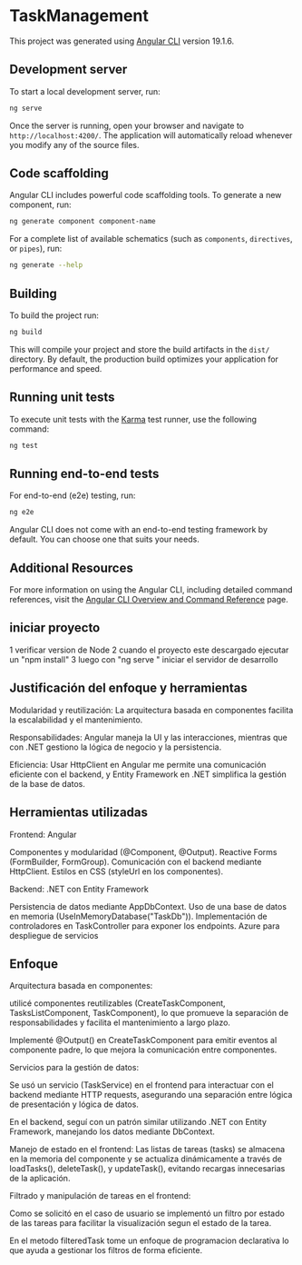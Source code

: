 # TaskManagement

This project was generated using [Angular CLI](https://github.com/angular/angular-cli) version 19.1.6.

## Development server

To start a local development server, run:

```bash
ng serve
```

Once the server is running, open your browser and navigate to `http://localhost:4200/`. The application will automatically reload whenever you modify any of the source files.

## Code scaffolding

Angular CLI includes powerful code scaffolding tools. To generate a new component, run:

```bash
ng generate component component-name
```

For a complete list of available schematics (such as `components`, `directives`, or `pipes`), run:

```bash
ng generate --help
```

## Building

To build the project run:

```bash
ng build
```

This will compile your project and store the build artifacts in the `dist/` directory. By default, the production build optimizes your application for performance and speed.

## Running unit tests

To execute unit tests with the [Karma](https://karma-runner.github.io) test runner, use the following command:

```bash
ng test
```

## Running end-to-end tests

For end-to-end (e2e) testing, run:

```bash
ng e2e
```

Angular CLI does not come with an end-to-end testing framework by default. You can choose one that suits your needs.

## Additional Resources

For more information on using the Angular CLI, including detailed command references, visit the [Angular CLI Overview and Command Reference](https://angular.dev/tools/cli) page.

## iniciar proyecto
1 verificar version de Node 
2 cuando el proyecto este descargado ejecutar un "npm install"
3 luego con "ng serve " iniciar el servidor de desarrollo

## Justificación del enfoque y herramientas

Modularidad y reutilización: La arquitectura basada en componentes facilita la escalabilidad y el mantenimiento.

Responsabilidades: Angular maneja la UI y las interacciones, mientras que con .NET gestiono la lógica de negocio y la persistencia.

Eficiencia: Usar HttpClient en Angular me permite una comunicación eficiente con el backend, y Entity Framework en .NET simplifica la gestión de la base de datos.

## Herramientas utilizadas
Frontend: Angular

Componentes y modularidad (@Component, @Output).
Reactive Forms (FormBuilder, FormGroup).
Comunicación con el backend mediante HttpClient.
Estilos en CSS (styleUrl en los componentes).

Backend: .NET con Entity Framework

Persistencia de datos mediante AppDbContext.
Uso de una base de datos en memoria (UseInMemoryDatabase("TaskDb")).
Implementación de controladores en TaskController para exponer los endpoints.
Azure para despliegue de servicios 

## Enfoque

Arquitectura basada en componentes:

 utilicé componentes reutilizables (CreateTaskComponent, TasksListComponent, TaskComponent), lo que promueve la separación de responsabilidades y facilita el mantenimiento a largo plazo.

 Implementé @Output() en CreateTaskComponent para emitir eventos al componente padre, lo que mejora la comunicación entre componentes.

 Servicios para la gestión de datos:

 Se usó un servicio (TaskService) en el frontend para interactuar con el backend mediante HTTP requests, asegurando una separación entre lógica de presentación y lógica de datos.

 En el backend, seguí con un patrón similar utilizando .NET con Entity Framework, manejando los datos mediante DbContext.

 Manejo de estado en el frontend:
 Las listas de tareas (tasks) se almacena en la memoria del componente y se actualiza dinámicamente a través de loadTasks(), deleteTask(), y updateTask(), evitando recargas innecesarias de la aplicación.

 Filtrado y manipulación de tareas en el frontend:

  Como se solicitó en el caso de usuario se implementó un filtro por estado de las tareas para facilitar la visualización segun el estado de la tarea. 

  En el metodo filteredTask tome un enfoque de programacion declarativa lo que ayuda a gestionar los filtros de forma eficiente. 